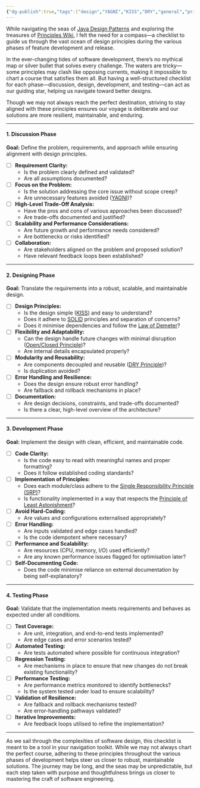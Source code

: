 ```yaml
---
{"dg-publish":true,"tags":["design","YAGNI","KISS","DRY","general","principals","SOLID"],"title":"Programming Principles","og:title":"Programming Principles","og:type":"article","og:article:author":"Hemant Bothra","og:article:tag":["design","YAGNI","KISS","DRY","general","principals","SOLID"],"og:article:section":"Technology","permalink":"/general/programming-principles/","dgPassFrontmatter":true}
---
```


While navigating the seas of [Java Design Patterns](https://java-design-patterns.com/principles/) and exploring the treasures of [Principles Wiki](http://principles-wiki.net/principles:start), I felt the need for a compass—a checklist to guide us through the vast ocean of design principles during the various phases of feature development and release.

In the ever-changing tides of software development, there’s no mythical map or silver bullet that solves every challenge. The waters are tricky—some principles may clash like opposing currents, making it impossible to chart a course that satisfies them all. But having a well-structured checklist for each phase—discussion, design, development, and testing—can act as our guiding star, helping us navigate toward better designs.

Though we may not always reach the perfect destination, striving to stay aligned with these principles ensures our voyage is deliberate and our solutions are more resilient, maintainable, and enduring.

---
#### **1. Discussion Phase**

**Goal:** Define the problem, requirements, and approach while ensuring alignment with design principles.

- [ ]  **Requirement Clarity:**
    - Is the problem clearly defined and validated?
    - Are all assumptions documented?
- [ ]  **Focus on the Problem:**
    - Is the solution addressing the core issue without scope creep?
    - Are unnecessary features avoided ([YAGNI](https://java-design-patterns.com/principles/#yagni))?
- [ ]  **High-Level Trade-Off Analysis:**
    - Have the pros and cons of various approaches been discussed?
    - Are trade-offs documented and justified?
- [ ]  **Scalability and Performance Considerations:**
    - Are future growth and performance needs considered?
    - Are bottlenecks or risks identified?
- [ ]  **Collaboration:**
    - Are stakeholders aligned on the problem and proposed solution?
    - Have relevant feedback loops been established?

---

#### **2. Designing Phase**

**Goal:** Translate the requirements into a robust, scalable, and maintainable design.

- [ ]  **Design Principles:**
    - Is the design simple ([KISS](https://java-design-patterns.com/principles/#kiss)) and easy to understand?
    - Does it adhere to [SOLID](https://java-design-patterns.com/principles/#solid) principles and separation of concerns?
    - Does it minimise dependencies and follow the [Law of Demeter](https://en.wikipedia.org/wiki/Law_of_Demeter)?
- [ ]  **Flexibility and Adaptability:**
    - Can the design handle future changes with minimal disruption ([Open/Closed Principle](https://java-design-patterns.com/principles/#ocp))?
    - Are internal details encapsulated properly?
- [ ]  **Modularity and Reusability:**
    - Are components decoupled and reusable ([DRY Principle](https://en.wikipedia.org/wiki/Don%27t_repeat_yourself))?
    - Is duplication avoided?
- [ ]  **Error Handling and Resilience:**
    - Does the design ensure robust error handling?
    - Are fallback and rollback mechanisms in place?
- [ ]  **Documentation:**
    - Are design decisions, constraints, and trade-offs documented?
    - Is there a clear, high-level overview of the architecture?

---

#### **3. Development Phase**

**Goal:** Implement the design with clean, efficient, and maintainable code.

- [ ]  **Code Clarity:**
    - Is the code easy to read with meaningful names and proper formatting?
    - Does it follow established coding standards?
- [ ]  **Implementation of Principles:**
    - Does each module/class adhere to the [Single Responsibility Principle (SRP)](https://java-design-patterns.com/principles/#solid)?
    - Is functionality implemented in a way that respects the [Principle of Least Astonishment](http://principles-wiki.net/principles:principle_of_least_astonishment)?
- [ ]  **Avoid Hard-Coding:**
    - Are values and configurations externalised appropriately?
- [ ]  **Error Handling:**
    - Are inputs validated and edge cases handled?
    - Is the code idempotent where necessary?
- [ ]  **Performance and Scalability:**
    - Are resources (CPU, memory, I/O) used efficiently?
    - Are any known performance issues flagged for optimisation later?
- [ ]  **Self-Documenting Code:**
    - Does the code minimise reliance on external documentation by being self-explanatory?

---

#### **4. Testing Phase**

**Goal:** Validate that the implementation meets requirements and behaves as expected under all conditions.

- [ ]  **Test Coverage:**
    - Are unit, integration, and end-to-end tests implemented?
    - Are edge cases and error scenarios tested?
- [ ]  **Automated Testing:**
    - Are tests automated where possible for continuous integration?
- [ ]  **Regression Testing:**
    - Are mechanisms in place to ensure that new changes do not break existing functionality?
- [ ]  **Performance Testing:**
    - Are performance metrics monitored to identify bottlenecks?
    - Is the system tested under load to ensure scalability?
- [ ]  **Validation of Resilience:**
    - Are fallback and rollback mechanisms tested?
    - Are error-handling pathways validated?
- [ ]  **Iterative Improvements:**
    - Are feedback loops utilised to refine the implementation?

---

As we sail through the complexities of software design, this checklist is meant to be a tool in your navigation toolkit. While we may not always chart the perfect course, adhering to these principles throughout the various phases of development helps steer us closer to robust, maintainable solutions. The journey may be long, and the seas may be unpredictable, but each step taken with purpose and thoughtfulness brings us closer to mastering the craft of software engineering.
